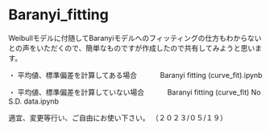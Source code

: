 # Baranyi_fitting

Weibullモデルに付随してBaranyiモデルへのフィッティングの仕方もわからないとの声をいただくので、簡単なものですが作成したので共有してみようと思います。

・ 平均値、標準偏差を計算してある場合　　　 Baranyi fitting (curve_fit).ipynb

・ 平均値、標準偏差を計算していない場合　　　 Baranyi fitting (curve_fit) No S.D. data.ipynb

適宜、変更等行い、ご自由にお使い下さい。 （２０２３/０５/１９）
